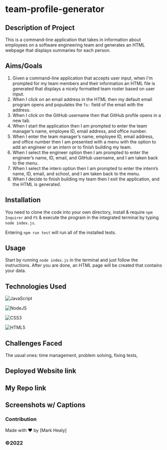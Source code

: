 # team-profile-generator

## Description of Project
This is a command-line application that takes in information about employees on a software engineering team and generates an HTML webpage that displays summaries for each person.

## Aims/Goals
1. Given a command-line application that accepts user input, when I'm prompted for my team members and their information an HTML file is generated that displays a nicely formatted team roster based on user input.
2. When I click on an email address in the HTML then my default email program opens and populates the `To:` field of the email with the address.
3. When I click on the GitHub username then that GitHub profile opens in a new tab.
4. When I start the application then I am prompted to enter the team manager’s name, employee ID, email address, and office number.
5. When I enter the team manager’s name, employee ID, email address, and office number then I am presented with a menu with the option to add an engineer or an intern or to finish building my team.
6. When I select the engineer option then I am prompted to enter the engineer’s name, ID, email, and GitHub username, and I am taken back to the menu.
7. When I select the intern option then I am prompted to enter the intern’s name, ID, email, and school, and I am taken back to the menu.
8. When I decide to finish building my team then I exit the application, and the HTML is generated.

## Installation
You need to clone the code into your own directory, install & require `npm Inquirer` and `FS` &  execute the program in the integrated terminal by typing `node index.js`.

Entering `npm run test` will run all of the installed tests.

## Usage
Start by running `node index.js` in the terminal and just follow the instructions. After you are done, an HTML page will be created that contains your data.

## Technologies Used

![JavaScript](https://img.shields.io/badge/javascript-%23323330.svg?style=for-the-badge&logo=javascript&logoColor=%23F7DF1E)
   
![NodeJS](https://img.shields.io/badge/node.js-6DA55F?style=for-the-badge&logo=node.js&logoColor=white)
   
![CSS3](https://img.shields.io/badge/css3-%231572B6.svg?style=for-the-badge&logo=css3&logoColor=white)
  
![HTML5](https://img.shields.io/badge/html5-%23E34F26.svg?style=for-the-badge&logo=html5&logoColor=white)
   
## Challenges Faced
The usual ones: time management, problem solving, fixing tests, 
## Deployed Website link

## My Repo link

## Screenshots w/ Captions


### Contribution
Made with ❤️ by [Mark Healy]
### ©️2022 
